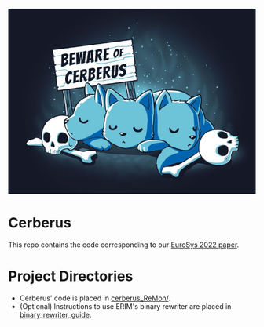 ![cerberus](cerberus.jpg)

# Cerberus
This repo contains the code corresponding to our [EuroSys 2022 paper](https://alexios-voulimeneas.github.io/papers/cerberus.pdf).

# Project Directories

- Cerberus' code is placed in [cerberus_ReMon/](cerberus_ReMon/).
- (Optional) Instructions to use ERIM's binary rewriter are placed in [binary_rewriter_guide](binary_rewriter_guide).
